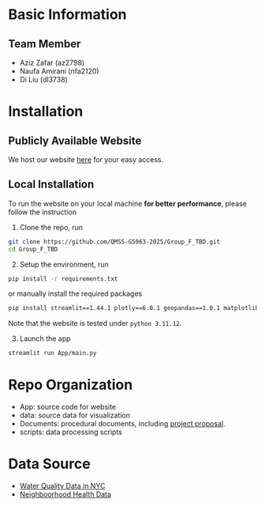 # Basic Information

## Team Member

- Aziz Zafar (az2798)
- Naufa Amirani (nfa2120)
- Di Liu (dl3738)

# Installation

## Publicly Available Website

We host our website [here](https://groupfwaterquality-mn32yn8wy3q5fn7qtdzyhu.streamlit.app/) for your easy access.

## Local Installation

To run the website on your local machine **for better performance**, please follow the instruction

1. Clone the repo, run

```bash
git clone https://github.com/QMSS-G5063-2025/Group_F_TBD.git
cd Group_F_TBD
```

2. Setup the environment, run 

```bash
pip install -r requirements.txt
```

or manually install the required packages

```bash
pip install streamlit==1.44.1 plotly==6.0.1 geopandas==1.0.1 matplotlib==3.10.1 streamlit-aggrid==1.1.3 statsmodels==0.14.4
```

Note that the website is tested under `python 3.11.12`.

3. Launch the app

```bash
streamlit run App/main.py
```

# Repo Organization

- App: source code for website
- data: source data for visualization
- Documents: procedural documents, including [project proposal](./Documents/Data_Visualization_Proposal.pdf).
- scripts: data processing scripts

# Data Source

- [Water Quality Data in NYC](https://data.cityofnewyork.us/Environment/Drinking-Water-Quality-Distribution-Monitoring-Dat/bkwf-xfky/about_data)
- [Neighboorhood Health Data](https://public.tableau.com/app/profile/nyc.health/viz/NewYorkCityNeighborhoodHealthAtlas/Home)